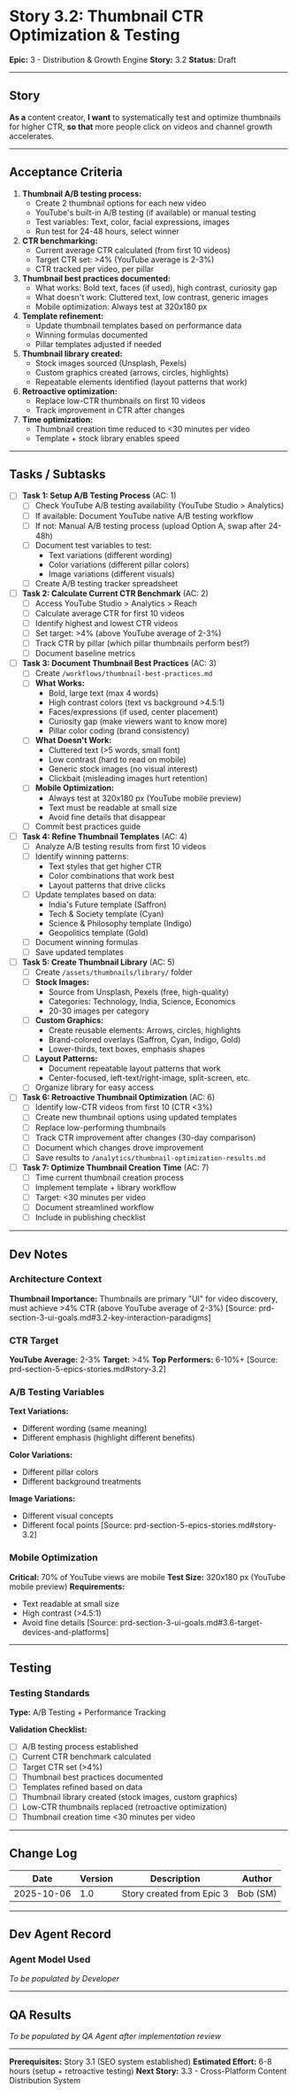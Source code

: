 # Story 3.2: Thumbnail CTR Optimization & Testing

**Epic:** 3 - Distribution & Growth Engine
**Story:** 3.2
**Status:** Draft

---

## Story

**As a** content creator,
**I want** to systematically test and optimize thumbnails for higher CTR,
**so that** more people click on videos and channel growth accelerates.

---

## Acceptance Criteria

1. **Thumbnail A/B testing process:**
   - Create 2 thumbnail options for each new video
   - YouTube's built-in A/B testing (if available) or manual testing
   - Test variables: Text, color, facial expressions, images
   - Run test for 24-48 hours, select winner
2. **CTR benchmarking:**
   - Current average CTR calculated (from first 10 videos)
   - Target CTR set: >4% (YouTube average is 2-3%)
   - CTR tracked per video, per pillar
3. **Thumbnail best practices documented:**
   - What works: Bold text, faces (if used), high contrast, curiosity gap
   - What doesn't work: Cluttered text, low contrast, generic images
   - Mobile optimization: Always test at 320x180 px
4. **Template refinement:**
   - Update thumbnail templates based on performance data
   - Winning formulas documented
   - Pillar templates adjusted if needed
5. **Thumbnail library created:**
   - Stock images sourced (Unsplash, Pexels)
   - Custom graphics created (arrows, circles, highlights)
   - Repeatable elements identified (layout patterns that work)
6. **Retroactive optimization:**
   - Replace low-CTR thumbnails on first 10 videos
   - Track improvement in CTR after changes
7. **Time optimization:**
   - Thumbnail creation time reduced to <30 minutes per video
   - Template + stock library enables speed

---

## Tasks / Subtasks

- [ ] **Task 1: Setup A/B Testing Process** (AC: 1)
  - [ ] Check YouTube A/B testing availability (YouTube Studio > Analytics)
  - [ ] If available: Document YouTube native A/B testing workflow
  - [ ] If not: Manual A/B testing process (upload Option A, swap after 24-48h)
  - [ ] Document test variables to test:
    - Text variations (different wording)
    - Color variations (different pillar colors)
    - Image variations (different visuals)
  - [ ] Create A/B testing tracker spreadsheet

- [ ] **Task 2: Calculate Current CTR Benchmark** (AC: 2)
  - [ ] Access YouTube Studio > Analytics > Reach
  - [ ] Calculate average CTR for first 10 videos
  - [ ] Identify highest and lowest CTR videos
  - [ ] Set target: >4% (above YouTube average of 2-3%)
  - [ ] Track CTR by pillar (which pillar thumbnails perform best?)
  - [ ] Document baseline metrics

- [ ] **Task 3: Document Thumbnail Best Practices** (AC: 3)
  - [ ] Create `/workflows/thumbnail-best-practices.md`
  - [ ] **What Works:**
    - Bold, large text (max 4 words)
    - High contrast colors (text vs background >4.5:1)
    - Faces/expressions (if used, center placement)
    - Curiosity gap (make viewers want to know more)
    - Pillar color coding (brand consistency)
  - [ ] **What Doesn't Work:**
    - Cluttered text (>5 words, small font)
    - Low contrast (hard to read on mobile)
    - Generic stock images (no visual interest)
    - Clickbait (misleading images hurt retention)
  - [ ] **Mobile Optimization:**
    - Always test at 320x180 px (YouTube mobile preview)
    - Text must be readable at small size
    - Avoid fine details that disappear
  - [ ] Commit best practices guide

- [ ] **Task 4: Refine Thumbnail Templates** (AC: 4)
  - [ ] Analyze A/B testing results from first 10 videos
  - [ ] Identify winning patterns:
    - Text styles that get higher CTR
    - Color combinations that work best
    - Layout patterns that drive clicks
  - [ ] Update templates based on data:
    - India's Future template (Saffron)
    - Tech & Society template (Cyan)
    - Science & Philosophy template (Indigo)
    - Geopolitics template (Gold)
  - [ ] Document winning formulas
  - [ ] Save updated templates

- [ ] **Task 5: Create Thumbnail Library** (AC: 5)
  - [ ] Create `/assets/thumbnails/library/` folder
  - [ ] **Stock Images:**
    - Source from Unsplash, Pexels (free, high-quality)
    - Categories: Technology, India, Science, Economics
    - 20-30 images per category
  - [ ] **Custom Graphics:**
    - Create reusable elements: Arrows, circles, highlights
    - Brand-colored overlays (Saffron, Cyan, Indigo, Gold)
    - Lower-thirds, text boxes, emphasis shapes
  - [ ] **Layout Patterns:**
    - Document repeatable layout patterns that work
    - Center-focused, left-text/right-image, split-screen, etc.
  - [ ] Organize library for easy access

- [ ] **Task 6: Retroactive Thumbnail Optimization** (AC: 6)
  - [ ] Identify low-CTR videos from first 10 (CTR <3%)
  - [ ] Create new thumbnail options using updated templates
  - [ ] Replace low-performing thumbnails
  - [ ] Track CTR improvement after changes (30-day comparison)
  - [ ] Document which changes drove improvement
  - [ ] Save results to `/analytics/thumbnail-optimization-results.md`

- [ ] **Task 7: Optimize Thumbnail Creation Time** (AC: 7)
  - [ ] Time current thumbnail creation process
  - [ ] Implement template + library workflow
  - [ ] Target: <30 minutes per video
  - [ ] Document streamlined workflow
  - [ ] Include in publishing checklist

---

## Dev Notes

### Architecture Context

**Thumbnail Importance:**
Thumbnails are primary "UI" for video discovery, must achieve >4% CTR (above YouTube average of 2-3%)
[Source: prd-section-3-ui-goals.md#3.2-key-interaction-paradigms]

### CTR Target

**YouTube Average:** 2-3%
**Target:** >4%
**Top Performers:** 6-10%+
[Source: prd-section-5-epics-stories.md#story-3.2]

### A/B Testing Variables

**Text Variations:**
- Different wording (same meaning)
- Different emphasis (highlight different benefits)

**Color Variations:**
- Different pillar colors
- Different background treatments

**Image Variations:**
- Different visual concepts
- Different focal points
[Source: prd-section-5-epics-stories.md#story-3.2]

### Mobile Optimization

**Critical:** 70% of YouTube views are mobile
**Test Size:** 320x180 px (YouTube mobile preview)
**Requirements:**
- Text readable at small size
- High contrast (>4.5:1)
- Avoid fine details
[Source: prd-section-3-ui-goals.md#3.6-target-devices-and-platforms]

---

## Testing

### Testing Standards

**Type:** A/B Testing + Performance Tracking

**Validation Checklist:**
- [ ] A/B testing process established
- [ ] Current CTR benchmark calculated
- [ ] Target CTR set (>4%)
- [ ] Thumbnail best practices documented
- [ ] Templates refined based on data
- [ ] Thumbnail library created (stock images, custom graphics)
- [ ] Low-CTR thumbnails replaced (retroactive optimization)
- [ ] Thumbnail creation time <30 minutes per video

---

## Change Log

| Date | Version | Description | Author |
|------|---------|-------------|--------|
| 2025-10-06 | 1.0 | Story created from Epic 3 | Bob (SM) |

---

## Dev Agent Record

### Agent Model Used

_To be populated by Developer_

---

## QA Results

_To be populated by QA Agent after implementation review_

---

**Prerequisites:** Story 3.1 (SEO system established)
**Estimated Effort:** 6-8 hours (setup + retroactive testing)
**Next Story:** 3.3 - Cross-Platform Content Distribution System
